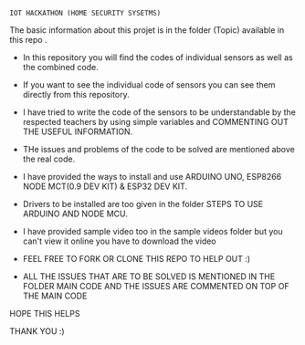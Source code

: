     IOT HACKATHON (HOME SECURITY SYSETMS)
    
The basic information about this projet is in the folder (Topic) available in this repo .
  
* In this repository you will find the codes of individual sensors as well as the combined code.

* If you want to see the individual code of sensors you can see them directly from this repository.

* I have tried to write the code of the sensors to be understandable by the respected teachers by using simple variables and COMMENTING OUT THE USEFUL INFORMATION.

* THe issues and problems of the code to be solved are mentioned above the real code.

* I have provided the ways to install and use ARDUINO UNO, ESP8266 NODE MCT(0.9 DEV KIT) & ESP32 DEV KIT.

* Drivers to be installed are too given in the folder STEPS TO USE ARDUINO AND NODE MCU.

* I have provided sample video too in the sample videos folder but you can't view it online you have to download the video  

* FEEL FREE TO FORK OR CLONE THIS REPO TO HELP OUT :)

* ALL THE ISSUES THAT ARE TO BE SOLVED IS MENTIONED IN THE FOLDER MAIN CODE AND THE ISSUES ARE COMMENTED ON TOP OF THE MAIN CODE 


HOPE THIS HELPS 

THANK YOU :)
